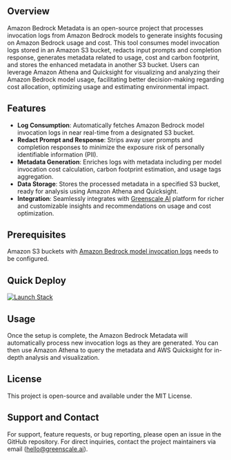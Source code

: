 ## Overview
Amazon Bedrock Metadata is an open-source project that processes invocation logs from Amazon Bedrock models to generate insights focusing on Amazon Bedrock usage and cost. This tool consumes model invocation logs stored in an Amazon S3 bucket, redacts input prompts and completion response, generates metadata related to usage, cost and carbon footprint, and stores the enhanced metadata in another S3 bucket. Users can leverage Amazon Athena and Quicksight for visualizing and analyzing their Amazon Bedrock model usage, facilitating better decision-making regarding cost allocation, optimizing usage and estimating environmental impact.

## Features
- **Log Consumption**: Automatically fetches Amazon Bedrock model invocation logs in near real-time from a designated S3 bucket.
- **Redact Prompt and Response**: Strips away user prompts and completion responses to minimize the exposure risk of personally identifiable information (PII).
- **Metadata Generation**: Enriches logs with metadata including per model invocation cost calculation, carbon footprint estimation, and usage tags aggregation.
- **Data Storage**: Stores the processed metadata in a specified S3 bucket, ready for analysis using Amazon Athena and Quicksight.
- **Integration**: Seamlessly integrates with [Greenscale AI](https://www.greenscale.ai) platform for richer and customizable insights and recommendations on usage and cost optimization.

## Prerequisites
Amazon S3 buckets with [Amazon Bedrock model invocation logs](https://docs.aws.amazon.com/bedrock/latest/userguide/model-invocation-logging.html#setup-s3-destination) needs to be configured.

## Quick Deploy
[![Launch Stack](https://cdn.rawgit.com/buildkite/cloudformation-launch-stack-button-svg/master/launch-stack.svg)](https://us-east-1.console.aws.amazon.com/cloudformation/home#/stacks/new?stackName=AmazonBedrockMetadata&templateURL=https://greenscale-ai-public.s3.amazonaws.com/amazon-bedrock-metadata/template.json)

## Usage
Once the setup is complete, the Amazon Bedrock Metadata will automatically process new invocation logs as they are generated. You can then use Amazon Athena to query the metadata and AWS Quicksight for in-depth analysis and visualization.

## License
This project is open-source and available under the MIT License.

## Support and Contact
For support, feature requests, or bug reporting, please open an issue in the GitHub repository. For direct inquiries, contact the project maintainers via email (hello@greenscale.ai).